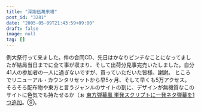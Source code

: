 ```yaml
---
title: "深謝伍萬来場"
post_id: "3281"
date: "2005-05-09T21:43:59+09:00"
draft: false
image: null
tag: []
---
```



例大祭行って来ました。件の合同CD、先日はかなりピンチなことになってましたが結局当日までに全て事が収まり、そして出荷分見事完売いたしました。自分41人の参加者の一人に過ぎないですが、買っていただいた皆様、謝謝。  ところでリニューアル・カウンタリセットから早5ヶ月、そして早くも5万アクセス。そろそろ配布物や東方と言うジャンルのサイトの割に、デザインが無機質なこのサイトに色気でも持たせるか（ぉ [東方弾幕風 単発スクリプトに一発ネタ弾幕を1つ追加](/perfect-fool)。⑨。
